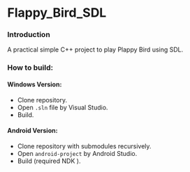 # Flappy_Bird_SDL

### Introduction

A practical simple C++ project to play Plappy Bird using SDL.

### How to build:

#### Windows Version: 
- Clone repository.
- Open `.sln` file by Visual Studio.
- Build.

#### Android Version:
- Clone repository with submodules recursively.
- Open `android-project` by Android Studio.
- Build (required NDK ).
